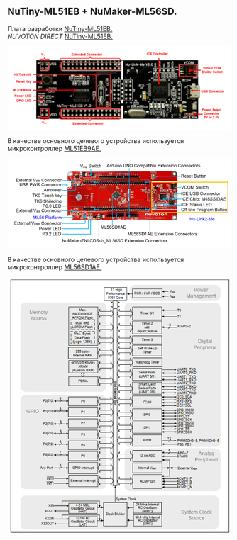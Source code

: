 ## NuTiny-ML51EB + NuMaker-ML56SD.  

Плата разработки [NuTiny-ML51EB.](https://www.nuvoton.com/board/nutiny-ml51eb/)   
*NUVOTON DIRECT* [NuTiny-ML51EB.](https://direct.nuvoton.com/en/nutiny-ml51eb9ae)   

![alt-текст](https://github.com/ScuratovaAnna/NuMicro_8051-/blob/master/photo/001.jpg "NuTiny-ML51EB.") 


В качестве основного целевого устройства используется микроконтроллер [ML51EB9AE.](https://www.nuvoton.com/products/microcontrollers/8bit-8051-mcus/low-power-ml51-series/ml51eb9ae/)  


![alt-текст](https://github.com/ScuratovaAnna/NuMicro_8051-/blob/master/photo/003.jpg "NuMaker-ML56SD.")  

   
В качестве основного целевого устройства используется микроконтроллер [ML56SD1AE.](https://www.nuvoton.com/products/microcontrollers/8bit-8051-mcus/low-power-touch-key-ml56-series/ml56sd1ae/) 


![alt-текст](https://github.com/ScuratovaAnna/NuMicro_8051-/blob/master/photo/002.jpg "Functional Block Diagram.")  






 




